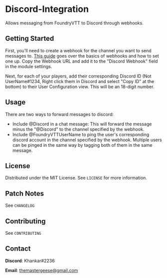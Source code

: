 # Discord-Integration
Allows messaging from FoundryVTT to Discord through webhooks.

## Getting Started
First, you'll need to create a webhook for the channel you want to send messages to. <a href="https://support.discord.com/hc/en-us/articles/228383668-Intro-to-Webhooks">This guide</a>  goes over the basics of webhooks and how to set one up. Copy the Webhook URL and add it to the "Discord Webhook" field in the module settings.

Next, for each of your players, add their corresponding Discord ID (Not UserName#1234, Right click them in Discord and select "Copy ID" at the bottom) to their User Configuration view. This will be an 18-digit number.

## Usage
There are two ways to forward messages to discord:

* Include @Discord in a chat message: This will forward the message minus the "@Discord" to the channel specified by the webhook.
* Include @FoundryVTTUserName to ping the user's corresponding discord account in the channel specified by the webhook. Multiple users can be pinged in the same way by tagging both of them in the same message.

## License

Distributed under the MIT License. See `LICENSE` for more information.

## Patch Notes

See `CHANGELOG`
## Contributing

See `CONTRIBUTING`
## Contact

<b>Discord</b>: Khankar#2236

<b>Email</b>: themastergeese@gmail.com
